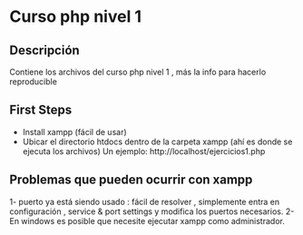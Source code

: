 # Curso php nivel 1

## Descripción

Contiene los archivos del curso php nivel 1 , más la info para hacerlo reproducible



## First Steps

- Install xampp (fácil de usar)
- Ubicar el directorio htdocs dentro de la carpeta xampp (ahí es donde se ejecuta los archivos)
	Un ejemplo: http://localhost/ejercicios1.php



## Problemas que pueden ocurrir con xampp

1- puerto ya está siendo usado : fácil de resolver , simplemente entra en configuración , service & port settings y modifica los puertos necesarios.
2- En windows es posible que necesite ejecutar xampp como administrador.
